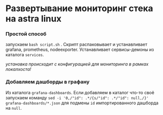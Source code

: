 # Развертывание мониторинг стека на astra linux 
### Простой способ
запускаем `bash script.sh` . Скрипт распаковывает и устанавливает grafana, prometheus, nodeexporter. Устанавливает сервисы-демоны из каталога `services`. 

*установка происходит с конфигурацией для мониторинга в рамках локалхоста!*

### Добавляем дашборды в графану
Из каталога `grafana-dashboards`. Если добавляем в каталог что-то своё запускаем команду `sed -i '0,/"id": .*/{s/"id": .*/"id": null,/}' grafana-dashboards/*.json` для подмены `id` импортированного дашборда на `null`.

